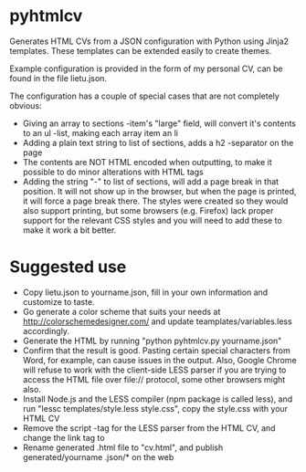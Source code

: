 pyhtmlcv
========

Generates HTML CVs from a JSON configuration with Python using Jinja2 templates. These templates can be extended easily to create themes.

Example configuration is provided in the form of my personal CV, can be found in the file lietu.json.

The configuration has a couple of special cases that are not completely obvious:
* Giving an array to sections -item's "large" field, will convert it's contents to an ul -list, making each array item an li
* Adding a plain text string to list of sections, adds a h2 -separator on the page
* The contents are NOT HTML encoded when outputting, to make it possible to do minor alterations with HTML tags
* Adding the string "-" to list of sections, will add a page break in that position. It will not show up in the browser, but when the page is printed, it will force a page break there. The styles were created so they would also support printing, but some browsers (e.g. Firefox) lack proper support for the relevant CSS styles and you will need to add these to make it work a bit better.



Suggested use
=============

 * Copy lietu.json to yourname.json, fill in your own information and customize to taste.
 * Go generate a color scheme that suits your needs at http://colorschemedesigner.com/ and update teamplates/variables.less accordingly.
 * Generate the HTML by running "python pyhtmlcv.py yourname.json"
 * Confirm that the result is good. Pasting certain special characters from Word, for example, can cause issues in the output. Also, Google Chrome will refuse to work with the client-side LESS parser if you are trying to access the HTML file over file:// protocol, some other browsers might also.
 * Install Node.js and the LESS compiler (npm package is called less), and run "lessc templates/style.less style.css", copy the style.css with your HTML CV
 * Remove the script -tag for the LESS parser from the HTML CV, and change the link tag to <link rel="stylesheet" type="text/css" href="style.css">
 * Rename generated .html file to "cv.html", and publish generated/yourname
 .json/* on
 the web

